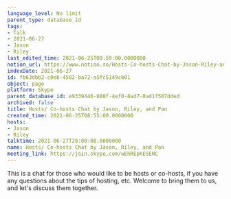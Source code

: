 ```yaml
---
language_level: No limit
parent_type: database_id
tags:
- Talk
- 2021-06-27
- Jason
- Riley
last_edited_time: 2021-06-25T08:59:00.0000000
notion_url: https://www.notion.so/Hosts-Co-hosts-Chat-by-Jason-Riley-and-Pan-fb63dbb2c0eb4582ba72a5fc5149cb01
indexDate: 2021-06-27
id: fb63dbb2-c0eb-4582-ba72-a5fc5149cb01
object: page
platform: Skype
parent_database_id: e9339446-880f-4ef0-8ad7-8ad1f507dded
archived: false
title: Hosts/ Co-hosts Chat by Jason, Riley, and Pan
created_time: 2021-06-25T08:55:00.0000000
hosts:
- Jason
- Riley
talktime: 2021-06-27T20:00:00.0000000
name: Hosts/ Co-hosts Chat by Jason, Riley, and Pan
meeting_link: https://join.skype.com/wEhREpKESENC
---
```


This is a chat for those who would like to be hosts or co-hosts, if you have any questions about the tips of hosting, etc. Welcome to bring them to us, and let's discuss them together.

